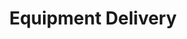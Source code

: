 ---
title: "Equipment Delivery"
description: "Equipment Delivery to the GLEAMM Building"
order: 1
---